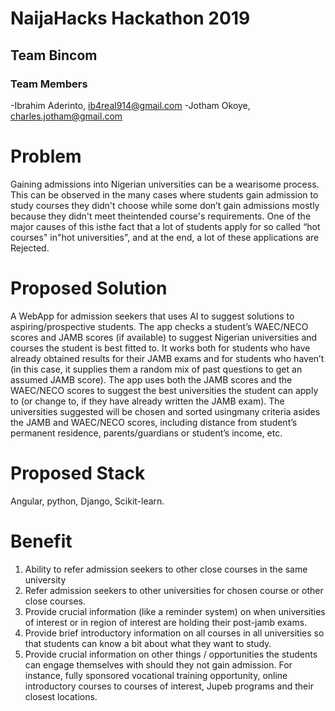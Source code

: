 # NaijaHacks Hackathon 2019

## Team Bincom

### Team Members

-Ibrahim Aderinto, ib4real914@gmail.com
-Jotham Okoye, charles.jotham@gmail.com

# Problem

Gaining admissions into Nigerian universities can be a wearisome process. This can be observed in the many cases where students gain admission to study courses they didn't choose while some don’t gain admissions mostly because they didn't meet theintended course's requirements. One of the major causes of this isthe fact that a lot of students apply for so called “hot courses" in"hot universities", and at the end, a lot of these applications are Rejected.

# Proposed Solution

A WebApp for admission seekers that uses AI to suggest solutions to aspiring/prospective students. The app checks a student’s WAEC/NECO scores and JAMB scores (if available) to suggest Nigerian universities and courses the student is best fitted to. It works both for students who have already obtained results for their JAMB exams and for students who haven’t (in this case, it supplies them a random mix of past questions to get an assumed JAMB score). The app uses both the JAMB scores and the 
WAEC/NECO scores to suggest the best universities the student can apply to (or change to, if they have already written the JAMB exam). The universities suggested will be chosen and sorted usingmany criteria asides the JAMB and WAEC/NECO scores, including distance from student’s permanent residence, parents/guardians or student’s income, etc.

# Proposed Stack

Angular, python, Django, Scikit-learn.

# Benefit

1. Ability to refer admission seekers to other close courses in the same university
2. Refer admission seekers to other universities for chosen course or other close courses.
3. Provide crucial information (like a reminder system) on when universities of interest or in region of interest are holding their post-jamb exams.
4. Provide brief introductory information on all courses in all universities so that students can know a bit about what they want to study. 
5. Provide crucial information on other things / opportunities the students can engage themselves with should they not gain admission. For instance, fully sponsored vocational training opportunity, online introductory courses to courses of interest, Jupeb programs and their closest locations.
